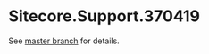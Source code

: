 # Sitecore.Support.370419

See [master branch](https://github.com/sitecoresupport/Sitecore.Support.370419) for details.